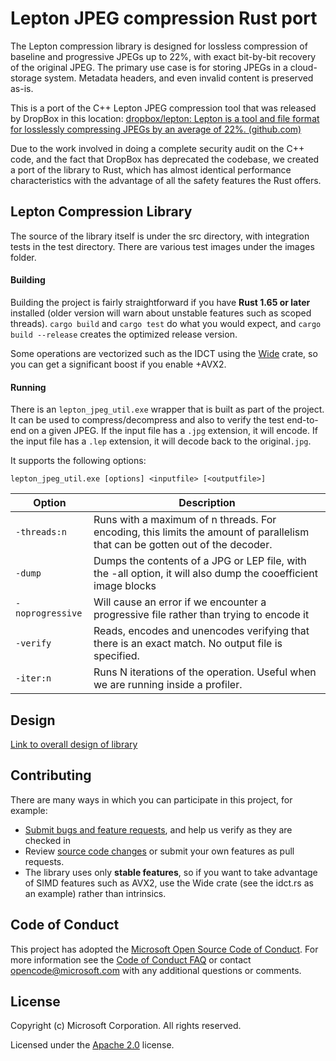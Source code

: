 # Lepton JPEG compression Rust port

The Lepton compression library is designed for lossless compression of baseline and progressive JPEGs up to 22%, with exact bit-by-bit recovery of the original JPEG. The primary use case is for storing JPEGs in a cloud-storage system. Metadata headers, and even invalid content is preserved as-is.

This is a port of the C++ Lepton JPEG compression tool that was released by DropBox in this location: [dropbox/lepton: Lepton is a tool and file format for losslessly compressing JPEGs by an average of 22%. (github.com)](https://github.com/dropbox/lepton)

Due to the work involved in doing a complete security audit on the C++ code, and the fact that DropBox has deprecated the codebase, we created a port of the library to Rust, which has almost identical performance characteristics with the advantage of all the safety features the Rust offers.

## Lepton Compression Library
The source of the library itself is under the src directory, with integration tests in the test directory. There are various test images under the images folder.

#### Building

Building the project is fairly straightforward if you have **Rust 1.65 or later** installed (older version will warn about unstable features such as scoped threads). `cargo build` and `cargo test` do what you would expect, and `cargo build --release` creates the optimized release version.

Some operations are vectorized such as the IDCT using the [Wide](https://crates.io/crates/wide) crate, so you can get a significant boost if you enable +AVX2.

#### Running

There is an `lepton_jpeg_util.exe` wrapper that is built as part of the project. It can be used to compress/decompress and also to verify the test end-to-end on a given JPEG. If the input file has a `.jpg` extension, it will encode. If the input file has a `.lep` extension, it will decode back to the original`.jpg`. 

It supports the following options:

`lepton_jpeg_util.exe [options] <inputfile> [<outputfile>]`

| Option           | Description                                                  |
| ---------------- | ------------------------------------------------------------ |
| `-threads:n`     | Runs with a maximum of n threads. For encoding, this limits the amount of parallelism that can be gotten out of the decoder. |
| `-dump`          | Dumps the contents of a JPG or LEP file, with the -all option, it will also dump the cooefficient image blocks |
| `-noprogressive` | Will cause an error if we encounter a progressive file rather than trying to encode it |
| `-verify`        | Reads, encodes and unencodes verifying that there is an exact match. No output file is specified. |
| `-iter:n`        | Runs N iterations of the operation. Useful when we are running inside a profiler. |

## Design

[Link to overall design of library](DESIGN.md)

## Contributing

There are many ways in which you can participate in this project, for example:

* [Submit bugs and feature requests](https://github.com/microsoft/lepton_jpeg_rust/issues), and help us verify as they are checked in
* Review [source code changes](https://github.com/microsoft/lepton_jpeg_rust/pulls) or submit your own features as pull requests.
* The library uses only **stable features**, so if you want to take advantage of SIMD features such as AVX2, use the Wide crate (see the idct.rs as an example) rather than intrinsics. 

## Code of Conduct

This project has adopted the [Microsoft Open Source Code of Conduct](https://opensource.microsoft.com/codeofconduct/). For more information see the [Code of Conduct FAQ](https://opensource.microsoft.com/codeofconduct/faq/) or contact [opencode@microsoft.com](mailto:opencode@microsoft.com) with any additional questions or comments.

## License

Copyright (c) Microsoft Corporation. All rights reserved.

Licensed under the [Apache 2.0](LICENSE.txt) license.

